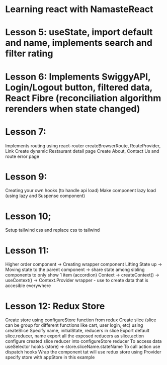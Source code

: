 # Learning react with NamasteReact

# Lesson 5: useState, import default and name, implements search and filter rating

# Lesson 6: Implements SwiggyAPI, Login/Logout button, filtered data, React Fibre (reconciliation algorithm rerenders when state changed)

# Lesson 7:
Implements routing using react-router createBrowserRoute, RouteProvider, Link
Create dynamic Restaurant detail page
Create About, Contact Us and route error page

# Lesson 9:
Creating your own hooks (to handle api load)
Make component lazy load (using lazy and Suspense component)

# Lesson 10;
Setup tailwind css and replace css to tailwind

# Lesson 11:
Higher order component -> Creating wrapper component 
Lifting State up -> 
    Moving state to the parent component -> share state among sibling components to only show 1 item (accordion)
Context -> createContext() -> useContext() -> Context.Provider wrapper - use to create data that is accesible everywhere

# Lesson 12: Redux Store
Create store using configureStore function from redux
Create slice (slice can be group for different functions like cart, user login, etc) using createSlice
Specify name, initialState, reducers in slice
Export default slice.reducer, name export all the exposed reducers as slice.action
configure created slice reducer into configureStore reducer
To access data useSelector hooks (store) => store.sliceName.stateName
To call action use dispatch hooks
Wrap the component tat will use redux store using Provider specify store with appStore in this example